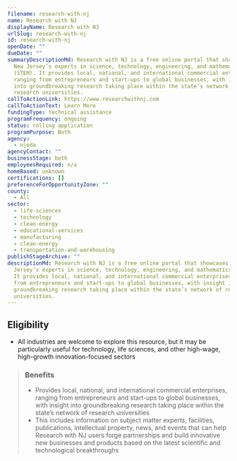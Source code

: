 ```yaml
---
filename: research-with-nj
name: Research with NJ
displayName: Research with NJ
urlSlug: research-with-nj
id: research-with-nj
openDate: ""
dueDate: ""
summaryDescriptionMd: Research with NJ is a free online portal that showcases
  New Jersey’s experts in science, technology, engineering, and mathematics
  (STEM). It provides local, national, and international commercial enterprises,
  ranging from entrepreneurs and start-ups to global businesses, with insight
  into groundbreaking research taking place within the state’s network of
  research universities.
callToActionLink: https://www.researchwithnj.com
callToActionText: Learn More
fundingType: technical assistance
programFrequency: ongoing
status: rolling application
programPurpose: Both
agency:
  - njeda
agencyContact: ""
businessStage: both
employeesRequired: n/a
homeBased: unknown
certifications: []
preferenceForOpportunityZone: ""
county:
  - All
sector:
  - life-sciences
  - technology
  - clean-energy
  - educational-services
  - manufacturing
  - clean-energy
  - transportation-and-warehousing
publishStageArchive: ""
descriptionMd: Research with NJ is a free online portal that showcases New
  Jersey’s experts in science, technology, engineering, and mathematics (STEM).
  It provides local, national, and international commercial enterprises, ranging
  from entrepreneurs and start-ups to global businesses, with insight into
  groundbreaking research taking place within the state’s network of research
  universities.
---
```


## Eligibility

- All industries are welcome to explore this resource, but it may be particularly useful for technology, life sciences, and other high-wage, high-growth innovation-focused sectors

> ### Benefits
>
> - Provides local, national, and international commercial enterprises, ranging from entrepreneurs and start-ups to global businesses, with insight into groundbreaking research taking place within the state’s network of research universities
> - This includes information on subject matter experts, facilities, publications, intellectual property, news, and events that can help Research with NJ users forge partnerships and build innovative new businesses and products based on the latest scientific and technological breakthroughs
